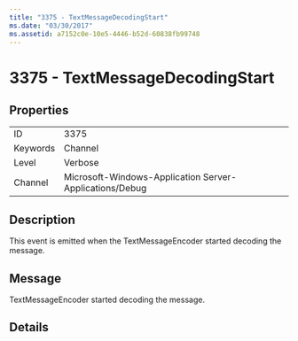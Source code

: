 ```yaml
---
title: "3375 - TextMessageDecodingStart"
ms.date: "03/30/2017"
ms.assetid: a7152c0e-10e5-4446-b52d-60838fb99748
---
```

# 3375 - TextMessageDecodingStart
## Properties  
  
|||  
|-|-|  
|ID|3375|  
|Keywords|Channel|  
|Level|Verbose|  
|Channel|Microsoft-Windows-Application Server-Applications/Debug|  
  
## Description  
 This event is emitted when the TextMessageEncoder started decoding the message.  
  
## Message  
 TextMessageEncoder started decoding the message.  
  
## Details

